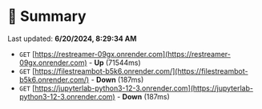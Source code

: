 # 📖 Summary
Last updated: **6/20/2024, 8:29:34 AM**

- `GET` [https://restreamer-09gx.onrender.com](https://restreamer-09gx.onrender.com) - **Up** (71544ms)
- `GET` [https://filestreambot-b5k6.onrender.com/](https://filestreambot-b5k6.onrender.com/) - **Down** (187ms)
- `GET` [https://jupyterlab-python3-12-3.onrender.com](https://jupyterlab-python3-12-3.onrender.com) - **Down** (187ms)
